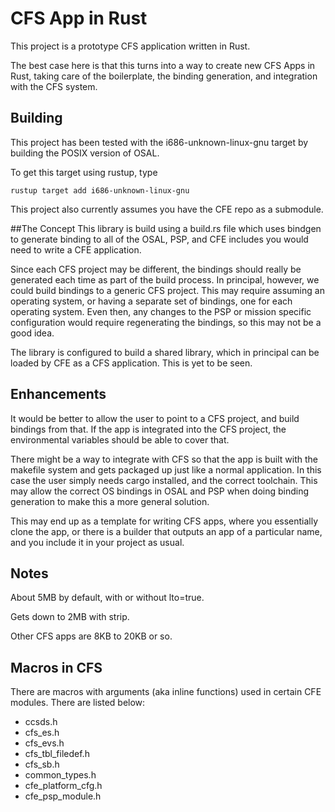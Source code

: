# CFS App in Rust
This project is a prototype CFS application written in Rust.


The best case here is that this turns into a way to create new
CFS Apps in Rust, taking care of the boilerplate, the binding
generation, and integration with the CFS system.


## Building
This project has been tested with the i686-unknown-linux-gnu target
by building the POSIX version of OSAL.


To get this target using rustup, type
```shell
rustup target add i686-unknown-linux-gnu
```

This project also currently assumes you have the CFE repo as a submodule.


##The Concept
This library is build using a build.rs file which uses bindgen to generate
binding to all of the OSAL, PSP, and CFE includes you would need to write
a CFE application.


Since each CFS project may be different, the bindings should really be
generated each time as part of the build process. In principal, however,
we could build bindings to a generic CFS project. This may require
assuming an operating system, or having a separate set of bindings, one
for each operating system. Even then, any changes to the PSP or mission
specific configuration would require regenerating the bindings, so this
may not be a good idea.



The library is configured to build a shared library, which in principal can
be loaded by CFE as a CFS application. This is yet to be seen.

## Enhancements
It would be better to allow the user to point to a CFS project, and build
bindings from that. If the app is integrated into the CFS project, the
environmental variables should be able to cover that.


There might be a way to integrate with CFS so that the app is built with the
makefile system and gets packaged up just like a normal application.
In this case the user simply needs cargo installed, and the correct toolchain.
This may allow the correct OS bindings in OSAL and PSP when doing binding
generation to make this a more general solution.


This may end up as a template for writing CFS apps, where you essentially clone the
app, or there is a builder that outputs an app of a particular name, and you
include it in your project as usual.


## Notes
About 5MB by default, with or without lto=true.


Gets down to 2MB with strip.


Other CFS apps are 8KB to 20KB or so.

## Macros in CFS
There are macros with arguments (aka inline functions) used in certain CFE modules.
There are listed below:
* ccsds.h
* cfs\_es.h
* cfs\_evs.h
* cfs\_tbl\_filedef.h
* cfs\_sb.h
* common\_types.h
* cfe\_platform\_cfg.h
* cfe\_psp\_module.h
 
